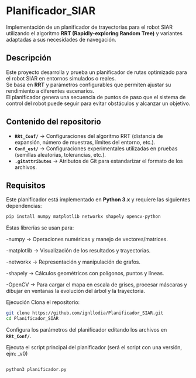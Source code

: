 # Planificador_SIAR

Implementación de un planificador de trayectorias para el robot SIAR utilizando el algoritmo **RRT (Rapidly-exploring Random Tree)** y variantes adaptadas a sus necesidades de navegación.

##  Descripción

Este proyecto desarrolla y prueba un planificador de rutas optimizado para el robot SIAR en entornos simulados o reales.  
Se basa en **RRT** y parámetros configurables que permiten ajustar su rendimiento a diferentes escenarios.  
El planificador genera una secuencia de puntos de paso que el sistema de control del robot puede seguir para evitar obstáculos y alcanzar un objetivo.

##  Contenido del repositorio

- **`RRt_Conf/`** → Configuraciones del algoritmo RRT (distancia de expansión, número de muestras, límites del entorno, etc.).
- **`Conf_est/`** → Configuraciones experimentales utilizadas en pruebas (semillas aleatorias, tolerancias, etc.).
- **`.gitattributes`** → Atributos de Git para estandarizar el formato de los archivos.

##  Requisitos

Este planificador está implementado en **Python 3.x** y requiere las siguientes dependencias:

```bash
pip install numpy matplotlib networkx shapely opencv-python
```
Estas librerías se usan para:

-numpy → Operaciones numéricas y manejo de vectores/matrices.

-matplotlib → Visualización de los resultados y trayectorias.

-networkx → Representación y manipulación de grafos.

-shapely → Cálculos geométricos con polígonos, puntos y líneas.

-OpenCV → Para cargar el mapa en escala de grises, procesar máscaras y dibujar en ventanas la evolución del árbol y la trayectoria.

 Ejecución
Clona el repositorio:

```bash
git clone https://github.com/ignllodia/Planificador_SIAR.git
cd Planificador_SIAR
```
Configura los parámetros del planificador editando los archivos en **`RRt_Conf/`**.

Ejecuta el script principal del planificador (será el script con una versión, ejm: _v0)

```bash

python3 planificador.py
